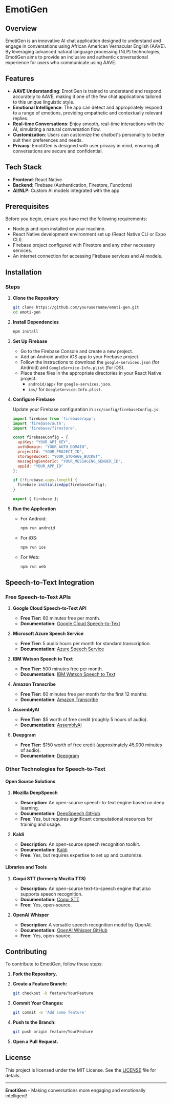 # EmotiGen

## Overview
EmotiGen is an innovative AI chat application designed to understand and engage in conversations using African American Vernacular English (AAVE). By leveraging advanced natural language processing (NLP) technologies, EmotiGen aims to provide an inclusive and authentic conversational experience for users who communicate using AAVE.

## Features

- **AAVE Understanding**: EmotiGen is trained to understand and respond accurately to AAVE, making it one of the few chat applications tailored to this unique linguistic style.
- **Emotional Intelligence**: The app can detect and appropriately respond to a range of emotions, providing empathetic and contextually relevant replies.
- **Real-time Conversations**: Enjoy smooth, real-time interactions with the AI, simulating a natural conversation flow.
- **Customization**: Users can customize the chatbot's personality to better suit their preferences and needs.
- **Privacy**: EmotiGen is designed with user privacy in mind, ensuring all conversations are secure and confidential.

## Tech Stack

- **Frontend**: React Native
- **Backend**: Firebase (Authentication, Firestore, Functions)
- **AI/NLP**: Custom AI models integrated with the app

## Prerequisites

Before you begin, ensure you have met the following requirements:

- Node.js and npm installed on your machine.
- React Native development environment set up (React Native CLI or Expo CLI).
- Firebase project configured with Firestore and any other necessary services.
- An internet connection for accessing Firebase services and AI models.

## Installation

### Steps

1. **Clone the Repository**

    ```sh
    git clone https://github.com/yourusername/emoti-gen.git
    cd emoti-gen
    ```

2. **Install Dependencies**

    ```sh
    npm install
    ```

3. **Set Up Firebase**

    - Go to the Firebase Console and create a new project.
    - Add an Android and/or iOS app to your Firebase project.
    - Follow the instructions to download the `google-services.json` (for Android) and `GoogleService-Info.plist` (for iOS).
    - Place these files in the appropriate directories in your React Native project:
        - `android/app/` for `google-services.json`.
        - `ios/` for `GoogleService-Info.plist`.

4. **Configure Firebase**

    Update your Firebase configuration in `src/config/firebaseConfig.js`:

    ```javascript
    import firebase from 'firebase/app';
    import 'firebase/auth';
    import 'firebase/firestore';

    const firebaseConfig = {
      apiKey: "YOUR_API_KEY",
      authDomain: "YOUR_AUTH_DOMAIN",
      projectId: "YOUR_PROJECT_ID",
      storageBucket: "YOUR_STORAGE_BUCKET",
      messagingSenderId: "YOUR_MESSAGING_SENDER_ID",
      appId: "YOUR_APP_ID"
    };

    if (!firebase.apps.length) {
      firebase.initializeApp(firebaseConfig);
    }

    export { firebase };
    ```

5. **Run the Application**

    - For Android:

      ```sh
      npm run android
      ```

    - For iOS:

      ```sh
      npm run ios
      ```

    - For Web:

      ```sh
      npm run web
      ```

## Speech-to-Text Integration

### Free Speech-to-Text APIs

1. **Google Cloud Speech-to-Text API**
   - **Free Tier:** 60 minutes free per month.
   - **Documentation:** [Google Cloud Speech-to-Text](https://cloud.google.com/speech-to-text)

2. **Microsoft Azure Speech Service**
   - **Free Tier:** 5 audio hours per month for standard transcription.
   - **Documentation:** [Azure Speech Service](https://azure.microsoft.com/en-us/services/cognitive-services/speech-to-text/)

3. **IBM Watson Speech to Text**
   - **Free Tier:** 500 minutes free per month.
   - **Documentation:** [IBM Watson Speech to Text](https://www.ibm.com/cloud/watson-speech-to-text)

4. **Amazon Transcribe**
   - **Free Tier:** 60 minutes free per month for the first 12 months.
   - **Documentation:** [Amazon Transcribe](https://aws.amazon.com/transcribe/)

5. **AssemblyAI**
   - **Free Tier:** $5 worth of free credit (roughly 5 hours of audio).
   - **Documentation:** [AssemblyAI](https://www.assemblyai.com/)

6. **Deepgram**
   - **Free Tier:** $150 worth of free credit (approximately 45,000 minutes of audio).
   - **Documentation:** [Deepgram](https://deepgram.com/)

### Other Technologies for Speech-to-Text

#### Open Source Solutions

1. **Mozilla DeepSpeech**
   - **Description:** An open-source speech-to-text engine based on deep learning.
   - **Documentation:** [DeepSpeech GitHub](https://github.com/mozilla/DeepSpeech)
   - **Free:** Yes, but requires significant computational resources for training and usage.

2. **Kaldi**
   - **Description:** An open-source speech recognition toolkit.
   - **Documentation:** [Kaldi](http://kaldi-asr.org/)
   - **Free:** Yes, but requires expertise to set up and customize.

#### Libraries and Tools

1. **Coqui STT (formerly Mozilla TTS)**
   - **Description:** An open-source text-to-speech engine that also supports speech recognition.
   - **Documentation:** [Coqui STT](https://stt.readthedocs.io/en/latest/)
   - **Free:** Yes, open-source.

2. **OpenAI Whisper**
   - **Description:** A versatile speech recognition model by OpenAI.
   - **Documentation:** [OpenAI Whisper GitHub](https://github.com/openai/whisper)
   - **Free:** Yes, open-source.

## Contributing

To contribute to EmotiGen, follow these steps:

1. **Fork the Repository.**
2. **Create a Feature Branch:**

    ```sh
    git checkout -b feature/YourFeature
    ```

3. **Commit Your Changes:**

    ```sh
    git commit -m 'Add some feature'
    ```

4. **Push to the Branch:**

    ```sh
    git push origin feature/YourFeature
    ```

5. **Open a Pull Request.**

## License

This project is licensed under the MIT License. See the [LICENSE](LICENSE) file for details.

---

**EmotiGen** - Making conversations more engaging and emotionally intelligent!
